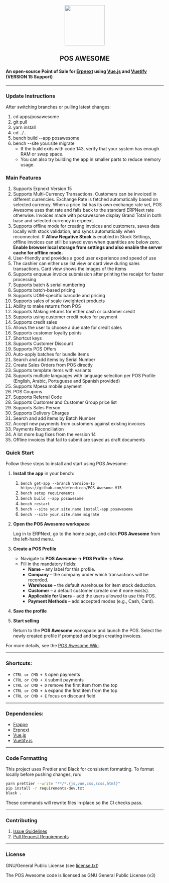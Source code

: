 <div align="center">
    <img src="https://frappecloud.com/files/pos.png" height="128">
    <h2>POS AWESOME</h2>
</div>

#### An open-source Point of Sale for [Erpnext](https://github.com/frappe/erpnext) using [Vue.js](https://github.com/vuejs/vue) and [Vuetify](https://github.com/vuetifyjs/vuetify) (VERSION 15 Support)

---

### Update Instructions

After switching branches or pulling latest changes:

1. cd apps/posawesome
2. git pull
3. yarn install
4. cd ../..
5. bench build --app posawesome
6. bench --site your.site migrate
    - If the build exits with code 143, verify that your system has enough RAM or swap space.
    - You can also try building the app in smaller parts to reduce memory usage.

### Main Features

1. Supports Erpnext Version 15
2. Supports Multi-Currency Transactions.
   Customers can be invoiced in different currencies.
   Exchange Rate is fetched automatically based on selected currency. When a price list has its own exchange rate set, POS Awesome uses that rate and falls back to the standard ERPNext rate otherwise.
   Invoices made with posawesome display Grand Total in both base and selected currency in erpnext.
3. Supports offline mode for creating invoices and customers, saves data locally with stock validation, and syncs automatically when reconnected. If **Allow Negative Stock** is enabled in Stock Settings, offline invoices can still be saved even when quantities are below zero. **Enable browser local storage from settings and also enable the server cache for offline mode.**
4. User-friendly and provides a good user experience and speed of use
5. The cashier can either use list view or card view during sales transactions. Card view shows the images of the items
6. Supports enqueue invoice submission after printing the receipt for faster processing
7. Supports batch & serial numbering
8. Supports batch-based pricing
9. Supports UOM-specific barcode and pricing
10. Supports sales of scale (weighted) products
11. Ability to make returns from POS
12. Supports Making returns for either cash or customer credit
13. Supports using customer credit notes for payment
14. Supports credit sales
15. Allows the user to choose a due date for credit sales
16. Supports customer loyalty points
17. Shortcut keys
18. Supports Customer Discount
19. Supports POS Offers
20. Auto-apply batches for bundle items
21. Search and add items by Serial Number
22. Create Sales Orders from POS directly
23. Supports template items with variants
24. Supports multiple languages with language selection per POS Profile (English, Arabic, Portuguese and Spanish provided)
25. Supports Mpesa mobile payment
26. POS Coupons
27. Supports Referral Code
28. Supports Customer and Customer Group price list
29. Supports Sales Person
30. Supports Delivery Charges
31. Search and add items by Batch Number
32. Accept new payments from customers against existing invoices
33. Payments Reconciliation
34. A lot more bug fixes from the version 14
35. Offline invoices that fail to submit are saved as draft documents

### Quick Start

Follow these steps to install and start using POS Awesome:

1. **Install the app** in your bench:
    1. `bench get-app --branch Version-15 https://github.com/defendicon/POS-Awesome-V15`
    2. `bench setup requirements`
    3. `bench build --app posawesome`
    4. `bench restart`
    5. `bench --site your.site.name install-app posawesome`
    6. `bench --site your.site.name migrate`

2. **Open the POS Awesome workspace**

    Log in to ERPNext, go to the home page, and click **POS Awesome** from the left-hand menu.

3. **Create a POS Profile**
    - Navigate to **POS Awesome → POS Profile → New**.
    - Fill in the mandatory fields:
        - **Name** – any label for this profile.
        - **Company** – the company under which transactions will be recorded.
        - **Warehouse** – the default warehouse for item stock deduction.
        - **Customer** – a default customer (create one if none exists).
        - **Applicable for Users** – add the users allowed to use this POS.
        - **Payment Methods** – add accepted modes (e.g., Cash, Card).

4. **Save the profile**

5. **Start selling**

    Return to the **POS Awesome** workspace and launch the POS. Select the newly created profile if prompted and begin creating invoices.

For more details, see the [POS Awesome Wiki](https://github.com/yrestom/POS-Awesome/wiki).

---

### Shortcuts:

- `CTRL or CMD + S` open payments
- `CTRL or CMD + X` submit payments
- `CTRL or CMD + D` remove the first item from the top
- `CTRL or CMD + A` expand the first item from the top
- `CTRL or CMD + E` focus on discount field

---

### Dependencies:

- [Frappe](https://github.com/frappe/frappe)
- [Erpnext](https://github.com/frappe/erpnext)
- [Vue.js](https://github.com/vuejs/vue)
- [Vuetify.js](https://github.com/vuetifyjs/vuetify)

---

### Code Formatting

This project uses Prettier and Black for consistent formatting. To format locally before
pushing changes, run:

```bash
yarn prettier --write "**/*.{js,vue,css,scss,html}"
pip install -r requirements-dev.txt
black .
```

These commands will rewrite files in-place so the CI checks pass.

---

### Contributing

1. [Issue Guidelines](https://github.com/frappe/erpnext/wiki/Issue-Guidelines)
2. [Pull Request Requirements](https://github.com/frappe/erpnext/wiki/Contribution-Guidelines)

---

### License

GNU/General Public License (see [license.txt](https://github.com/yrestom/POS-Awesome/blob/master/license.txt))

The POS Awesome code is licensed as GNU General Public License (v3)
